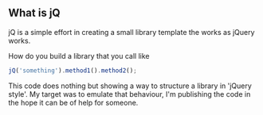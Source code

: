 What is jQ
--------------------------------------
jQ is a simple effort in creating a small library template the works as jQuery works.

How do you build a library that you call like
```javascript
jQ('something').method1().method2();
```
This code does nothing but showing a way to structure a library in 'jQuery style'.
My target was to emulate that behaviour, I'm publishing the code in the hope it can be of help for someone.